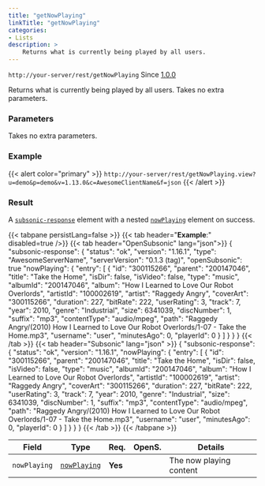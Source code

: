 ```yaml
---
title: "getNowPlaying"
linkTitle: "getNowPlaying"
categories:
- Lists
description: >
    Returns what is currently being played by all users.
---
```


`http://your-server/rest/getNowPlaying` Since [1.0.0](../../subsonic-versions)

Returns what is currently being played by all users. Takes no extra parameters.

### Parameters

Takes no extra parameters.

### Example

{{< alert color="primary" >}} `http://your-server/rest/getNowPlaying.view?u=demo&p=demo&v=1.13.0&c=AwesomeClientName&f=json` {{< /alert >}}

### Result

A [`subsonic-response`](../../responses/subsonic-response) element with a nested [`nowPlaying`](../../responses/nowplaying) element on success.

{{< tabpane persistLang=false >}}
{{< tab header="**Example**:" disabled=true />}}
{{< tab header="OpenSubsonic" lang="json">}}
{
  "subsonic-response": {
    "status": "ok",
    "version": "1.16.1",
    "type": "AwesomeServerName",
    "serverVersion": "0.1.3 (tag)",
    "openSubsonic": true
    "nowPlaying": {
      "entry": [
        {
          "id": "300115266",
          "parent": "200147046",
          "title": "Take the Home",
          "isDir": false,
          "isVideo": false,
          "type": "music",
          "albumId": "200147046",
          "album": "How I Learned to Love Our Robot Overlords",
          "artistId": "100002619",
          "artist": "Raggedy Angry",
          "coverArt": "300115266",
          "duration": 227,
          "bitRate": 222,
          "userRating": 3,
          "track": 7,
          "year": 2010,
          "genre": "Industrial",
          "size": 6341039,
          "discNumber": 1,
          "suffix": "mp3",
          "contentType": "audio/mpeg",
          "path": "Raggedy Angry/(2010) How I Learned to Love Our Robot Overlords/1-07 - Take the Home.mp3",
          "username": "user",
          "minutesAgo": 0,
          "playerId": 0
        }
      ]
    }
  }
}
{{< /tab >}}
{{< tab header="Subsonic" lang="json" >}}
{
  "subsonic-response": {
    "status": "ok",
    "version": "1.16.1",
    "nowPlaying": {
      "entry": [
        {
          "id": "300115266",
          "parent": "200147046",
          "title": "Take the Home",
          "isDir": false,
          "isVideo": false,
          "type": "music",
          "albumId": "200147046",
          "album": "How I Learned to Love Our Robot Overlords",
          "artistId": "100002619",
          "artist": "Raggedy Angry",
          "coverArt": "300115266",
          "duration": 227,
          "bitRate": 222,
          "userRating": 3,
          "track": 7,
          "year": 2010,
          "genre": "Industrial",
          "size": 6341039,
          "discNumber": 1,
          "suffix": "mp3",
          "contentType": "audio/mpeg",
          "path": "Raggedy Angry/(2010) How I Learned to Love Our Robot Overlords/1-07 - Take the Home.mp3",
          "username": "user",
          "minutesAgo": 0,
          "playerId": 0
        }
      ]
    }
  }
}
{{< /tab >}}
{{< /tabpane >}}

| Field |  Type | Req. | OpenS. | Details |
| --- | --- | --- | --- | --- |
| `nowPlaying` | [`nowPlaying`](../../responses/nowplaying) | **Yes** |     | The now playing content |
